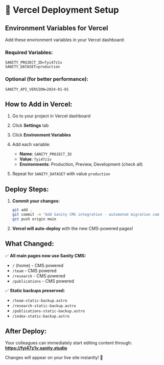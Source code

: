 # 🚀 Vercel Deployment Setup

## Environment Variables for Vercel

Add these environment variables in your Vercel dashboard:

### Required Variables:
```
SANITY_PROJECT_ID=fyi47z1v
SANITY_DATASET=production
```

### Optional (for better performance):
```
SANITY_API_VERSION=2024-01-01
```

## How to Add in Vercel:

1. Go to your project in Vercel dashboard
2. Click **Settings** tab
3. Click **Environment Variables** 
4. Add each variable:
   - **Name**: `SANITY_PROJECT_ID`
   - **Value**: `fyi47z1v`
   - **Environments**: Production, Preview, Development (check all)

5. Repeat for `SANITY_DATASET` with value `production`

## Deploy Steps:

1. **Commit your changes:**
   ```bash
   git add .
   git commit -m "Add Sanity CMS integration - automated migration complete"
   git push origin main
   ```

2. **Vercel will auto-deploy** with the new CMS-powered pages!

## What Changed:

✅ **All main pages now use Sanity CMS:**
- `/` (home) - CMS powered
- `/team` - CMS powered  
- `/research` - CMS powered
- `/publications` - CMS powered

✅ **Static backups preserved:**
- `/team-static-backup.astro`
- `/research-static-backup.astro` 
- `/publications-static-backup.astro`
- `/index-static-backup.astro`

## After Deploy:

Your colleagues can immediately start editing content through:
**https://fyi47z1v.sanity.studio**

Changes will appear on your live site instantly! 🎉 